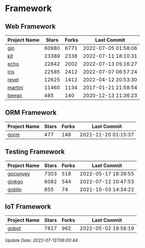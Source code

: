 # Framework

## Web Framework
| Project Name | Stars | Forks | Last Commit |
| ------------ | ----- | ----- | ----------- |
| [gin](https://github.com/gin-gonic/gin) | 60980 | 6771 | 2022-07-05 01:58:06 |
| [kit](https://github.com/go-kit/kit) | 23389 | 2338 | 2022-07-11 18:10:31 |
| [echo](https://github.com/labstack/echo) | 22842 | 2002 | 2022-07-13 05:16:27 |
| [iris](https://github.com/kataras/iris) | 22585 | 2412 | 2022-07-07 06:57:24 |
| [revel](https://github.com/revel/revel) | 12625 | 1412 | 2022-04-12 20:53:30 |
| [martini](https://github.com/go-martini/martini) | 11460 | 1134 | 2017-01-21 21:58:54 |
| [beego](https://github.com/astaxie/beego) | 485 | 140 | 2020-12-13 11:36:23 |

## ORM Framework
| Project Name | Stars | Forks | Last Commit |
| ------------ | ----- | ----- | ----------- |
| [gorm](https://github.com/jinzhu/gorm) | 477 | 148 | 2021-11-20 01:15:37 |

## Testing Framework
| Project Name | Stars | Forks | Last Commit |
| ------------ | ----- | ----- | ----------- |
| [goconvey](https://github.com/smartystreets/goconvey) | 7303 | 518 | 2022-05-17 18:39:55 |
| [ginkgo](https://github.com/onsi/ginkgo) | 6082 | 544 | 2022-07-12 10:47:53 |
| [goblin](https://github.com/franela/goblin) | 855 | 74 | 2021-10-03 14:34:22 |

## IoT Framework
| Project Name | Stars | Forks | Last Commit |
| ------------ | ----- | ----- | ----------- |
| [gobot](https://github.com/hybridgroup/gobot) | 7817 | 962 | 2022-05-02 19:56:19 |

*Update Date: 2022-07-13T06:00:44*